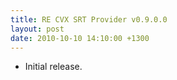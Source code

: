 ```yaml
---
title: RE CVX SRT Provider v0.9.0.0
layout: post
date: 2010-10-10 14:10:00 +1300
---
```

* Initial release.
